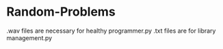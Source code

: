 # Random-Problems
.wav files are necessary for healthy programmer.py
.txt files are for library management.py
